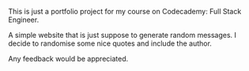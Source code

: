 This is just a portfolio project for my course on Codecademy: Full Stack Engineer.

A simple website that is just suppose to generate random messages. I decide to randomise some nice quotes and include the author.

Any feedback would be appreciated.
